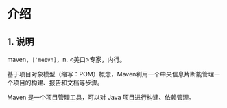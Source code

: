 # 介绍

## 1. 说明

maven，`[ˈmeɪvn]`，n. <美口>专家，内行。

基于项目对象模型（缩写：POM）概念，Maven利用一个中央信息片断能管理一个项目的构建、报告和文档等步骤。

Maven 是一个项目管理工具，可以对 Java 项目进行构建、依赖管理。